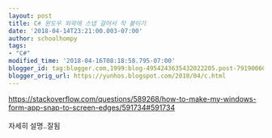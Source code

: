 ```yaml
---
layout: post
title: C# 윈도우 외곽에 스냅 걸어서 착 붙이기
date: '2018-04-14T23:21:00.003-07:00'
author: schoolhompy
tags:
- "C#"
modified_time: '2018-04-16T08:18:58.795-07:00'
blogger_id: tag:blogger.com,1999:blog-4954243635432022205.post-7919006088232872103
blogger_orig_url: https://yunhos.blogspot.com/2018/04/c.html
---
```


https://stackoverflow.com/questions/589268/how-to-make-my-windows-form-app-snap-to-screen-edges/591734#591734<br /><br />자세히 설명..잘됨